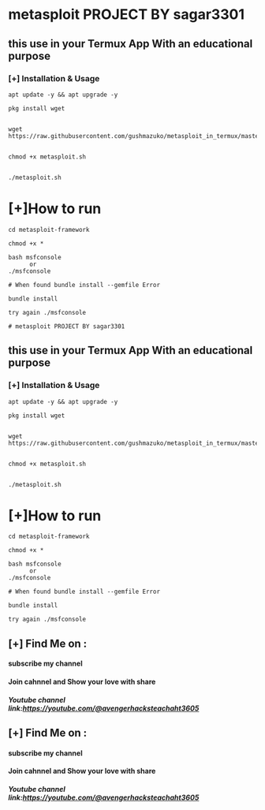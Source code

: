 # metasploit PROJECT BY sagar3301
## this use in your Termux App With an educational purpose 

### [+] Installation & Usage
```
apt update -y && apt upgrade -y

pkg install wget


wget https://raw.githubusercontent.com/gushmazuko/metasploit_in_termux/master/metasploit.sh


chmod +x metasploit.sh


./metasploit.sh
```

# [+]How to run
```
cd metasploit-framework

chmod +x *

bash msfconsole
      or
./msfconsole

# When found bundle install --gemfile Error

bundle install

try again ./msfconsole
```
    # metasploit PROJECT BY sagar3301
## this use in your Termux App With an educational purpose 

### [+] Installation & Usage
```
apt update -y && apt upgrade -y

pkg install wget


wget https://raw.githubusercontent.com/gushmazuko/metasploit_in_termux/master/metasploit.sh


chmod +x metasploit.sh


./metasploit.sh
```

# [+]How to run
```
cd metasploit-framework

chmod +x *

bash msfconsole
      or
./msfconsole

# When found bundle install --gemfile Error

bundle install

try again ./msfconsole
```
    
## [+] Find Me on :
#### subscribe my channel 
#### Join cahnnel and Show your love with share
##### Youtube channel link:https://youtube.com/@avengerhacksteachaht3605


## [+] Find Me on :
#### subscribe my channel 
#### Join cahnnel and Show your love with share
##### Youtube channel link:https://youtube.com/@avengerhacksteachaht3605

